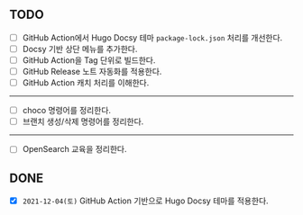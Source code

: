 ## TODO
- [ ] GitHub Action에서 Hugo Docsy 테마 `package-lock.json` 처리를 개선한다.
- [ ] Docsy 기반 상단 메뉴를 추가한다.
- [ ] GitHub Action을 Tag 단위로 빌드한다.
- [ ] GitHub Release 노트 자동화를 적용한다.
- [ ] GitHub Action 캐치 처리를 이해한다.
---
- [ ] choco 명령어를 정리한다.
- [ ] 브랜치 생성/삭제 명령어를 정리한다.
---
- [ ] OpenSearch 교육을 정리한다.

## DONE
- [x] `2021-12-04(토)` GitHub Action 기반으로 Hugo Docsy 테마를 적용한다.
